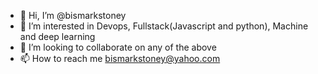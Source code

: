 - 👋 Hi, I’m @bismarkstoney
- 👀 I’m interested in Devops, Fullstack(Javascript and python), Machine and deep learning
- 💞️ I’m looking to collaborate on any of the above 
- 📫 How to reach me bismarkstoney@yahoo.com

<!---
bismarkstoney/bismarkstoney is a ✨ special ✨ repository because its `README.md` (this file) appears on your GitHub profile.
You can click the Preview link to take a look at your changes.
--->

